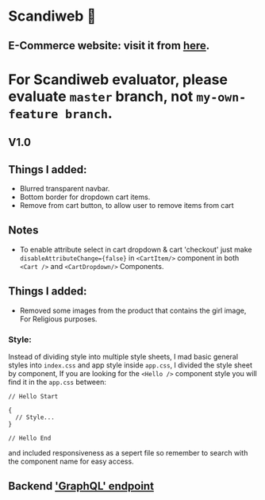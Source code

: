 # Scandiweb 🚀

## E-Commerce website: visit it from [here](https://scandiweb-clint-shelf.herokuapp.com/).

# For Scandiweb evaluator, please evaluate ``` master ``` branch, not ``` my-own-feature branch ```.

## V1.0

## Things I added:

- Blurred transparent navbar.
- Bottom border for dropdown cart items.
- Remove from cart button, to allow user to remove items from cart

## Notes

- To enable attribute select in cart dropdown & cart 'checkout' just make `disableAttributeChange={false}` in `<CartItem/>` component in both `<Cart />` and `<CartDropdown/>` Components.

## Things I added:

- Removed some images from the product that contains the girl image, For Religious purposes.

### Style:

Instead of dividing style into multiple style sheets, I mad basic general styles into `index.css` and app style inside `app.css`, I divided the style sheet by component, If you are looking for the `<Hello />` component style you will find it in the `app.css` between:

```
// Hello Start

{
  // Style...
}

// Hello End
```

and included responsiveness as a sepert file
so remember to search with the component name for easy access.

## Backend ['GraphQL' endpoint](https://github.com/scandiweb/junior-react-endpoint)

